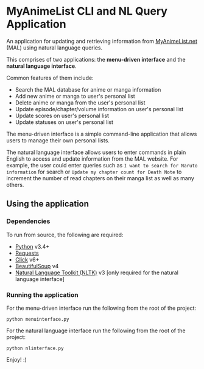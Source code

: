 # MyAnimeList CLI and NL Query Application
An application for updating and retrieving information from [MyAnimeList.net](https://www.myanimelist.net) (MAL) using natural language queries.

This comprises of two applications: the **menu-driven interface** and the **natural language interface**.

Common features of them include:
- Search the MAL database for anime or manga information
- Add new anime or manga to user's personal list
- Delete anime or manga from the user's personal list
- Update episode/chapter/volume information on user's personal list
- Update scores on user's personal list
- Update statuses on user's personal list

The menu-driven interface is a simple command-line application that allows users to manage their own personal lists.

The natural language interface allows users to enter commands in plain English to access and update information from the MAL website. For example, the user could enter queries such as `I want to search for Naruto information` for search or `Update my chapter count for Death Note` to increment the number of read chapters on their manga list as well as many others.

## Using the application
### Dependencies
To run from source, the following are required:
- [Python](https://www.python.org/) v3.4+
- [Requests](http://docs.python-requests.org/en/master/)
- [Click](http://click.pocoo.org/6/) v6+
- [BeautifulSoup](https://www.crummy.com/software/BeautifulSoup/) v4
- [Natural Language Toolkit (NLTK)](http://www.nltk.org/) v3 [only required for the natural language interface]

### Running the application
For the menu-driven interface run the following from the root of the project:
```
python menuinterface.py
```
For the natural language interface run the following from the root of the project:
```
python nlinterface.py
```

Enjoy! :)
